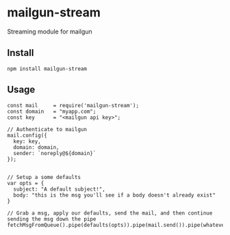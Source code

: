 # mailgun-stream
Streaming module for mailgun



## Install

`npm install mailgun-stream`

## Usage

```JS
const mail     = require('mailgun-stream');
const domain   = "myapp.com";
const key      = "<mailgun api key>";

// Authenticate to mailgun
mail.config({
  key: key,
  domain: domain,
  sender: `noreply@${domain}`
});


// Setup a some defaults
var opts = {
  subject: "A default subject!",
  body: "this is the msg you'll see if a body doesn't already exist"
}

// Grab a msg, apply our defaults, send the mail, and then continue sending the msg down the pipe
fetchMsgFromQueue().pipe(defaults(opts)).pipe(mail.send()).pipe(whatever)


```
